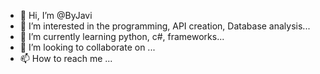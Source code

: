 - 👋 Hi, I’m @ByJavi
- 👀 I’m interested in the programming, API creation, Database analysis...
- 🌱 I’m currently learning python, c#, frameworks...
- 💞️ I’m looking to collaborate on ...
- 📫 How to reach me ...

<!---
ByJavi/ByJavi is a ✨ special ✨ repository because its `README.md` (this file) appears on your GitHub profile.
You can click the Preview link to take a look at your changes.
--->
